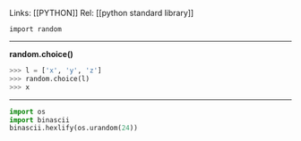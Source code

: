 Links: [[PYTHON]]
Rel: [[python standard library]]

```import random```

--- 

**random.choice()**
```py
>>> l = ['x', 'y', 'z']
>>> random.choice(l)
>>> x
```

--- 

```py
import os
import binascii
binascii.hexlify(os.urandom(24))
```